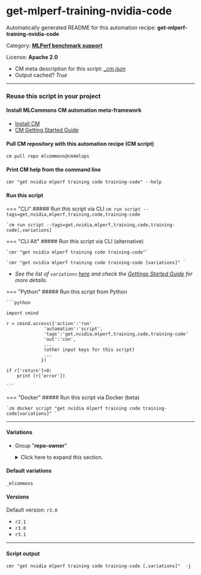 # get-mlperf-training-nvidia-code
Automatically generated README for this automation recipe: **get-mlperf-training-nvidia-code**

Category: **[MLPerf benchmark support](..)**

License: **Apache 2.0**


* CM meta description for this script: *[_cm.json](https://github.com/mlcommons/cm4mlops/tree/main/script/get-mlperf-training-nvidia-code/_cm.json)*
* Output cached? *True*

---
### Reuse this script in your project

#### Install MLCommons CM automation meta-framework

* [Install CM](https://docs.mlcommons.org/ck/install)
* [CM Getting Started Guide](https://docs.mlcommons.org/ck/getting-started/)

#### Pull CM repository with this automation recipe (CM script)

```cm pull repo mlcommons@cm4mlops```

#### Print CM help from the command line

````cmr "get nvidia mlperf training code training-code" --help````

#### Run this script

=== "CLI"
    ##### Run this script via CLI
    `cm run script --tags=get,nvidia,mlperf,training,code,training-code`

    `cm run script --tags=get,nvidia,mlperf,training,code,training-code[,variations] `

=== "CLI Alt"
    ##### Run this script via CLI (alternative)

    `cmr "get nvidia mlperf training code training-code"`

    `cmr "get nvidia mlperf training code training-code [variations]" `


* *See the list of `variations` [here](#variations) and check the [Gettings Started Guide](https://github.com/mlcommons/ck/blob/dev/docs/getting-started.md) for more details.*

=== "Python"
    ##### Run this script from Python


    ```python

    import cmind

    r = cmind.access({'action':'run'
                  'automation':'script',
                  'tags':'get,nvidia,mlperf,training,code,training-code'
                  'out':'con',
                  ...
                  (other input keys for this script)
                  ...
                 })

    if r['return']>0:
        print (r['error'])

    ```


=== "Docker"
    ##### Run this script via Docker (beta)

    `cm docker script "get nvidia mlperf training code training-code[variations]" `

___


#### Variations

  * Group "**repo-owner**"
    <details>
    <summary>Click here to expand this section.</summary>

    * `_ctuning`
      - Environment variables:
        - *CM_TMP_TRAINING_SRC*: `ctuning`
      - Workflow:
    * `_custom`
      - Workflow:
    * **`_mlcommons`** (default)
      - Environment variables:
        - *CM_TMP_TRAINING_SRC*: `mlcommons`
      - Workflow:
    * `_nvidia-only`
      - Environment variables:
        - *CM_TMP_TRAINING_SRC*: `GATEOverflow`
      - Workflow:

    </details>


#### Default variations

`_mlcommons`
#### Versions
Default version: `r3.0`

* `r2.1`
* `r3.0`
* `r3.1`

___
#### Script output
`cmr "get nvidia mlperf training code training-code [,variations]"  -j`